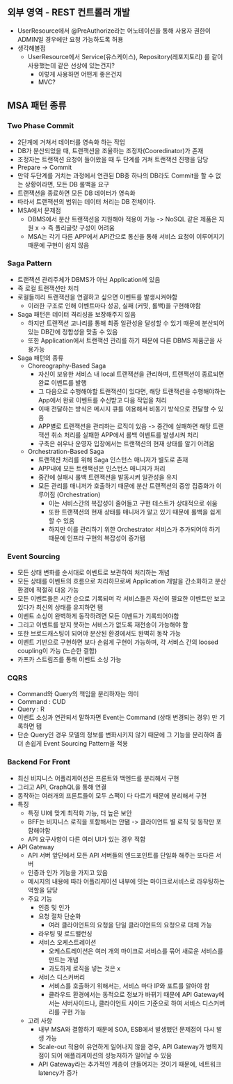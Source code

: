 ## 외부 영역 - REST 컨트롤러 개발

* UserResource에서 @PreAuthorize라는 어노테이션을 통해 사용자 권한이 ADMIN일 경우에만 요청 가능하도록 허용
* 생각해볼점
  * UserResource에서 Service(유스케이스), Repository(레포지토리) 를 같이 사용했는데 같은 선상에 있는건지?
    * 이렇게 사용하면 어떤게 좋은건지
    * MVC?



## MSA 패턴 종류



### Two Phase Commit

* 2단계에 거쳐서 데이터를 영속화 하는 작업
* DB가 분산되었을 때, 트랜잭션을 조율하는 조정자(Cooredinator)가 존재
* 조정자는 트랜잭션 요청이 들어왔을 때 두 단계를 거쳐 트랜잭션 진행을 담당
* Prepare -> Commit
* 만약 두단계를 거치는 과정에서 연관된 DB중 하나의 DB라도 Commit을 할 수 없는 상황이라면, 모든 DB 롤백을 요구
* 트랜잭션을 종료하면 모든 DB 데이터가 영속화
* 따라서 트랜잭션의 범위는 데이터 처리는 DB 전체이다.
* MSA에서 문제점
  * DBMS에서 분산 트랜잭션을 지원해야 적용이 가능 -> NoSQL 같은 제품은 지원 x -> 즉 폴리글랏 구성이 어려움
  * MSA는 각기 다른 APP에서 API간으로 통신을 통해 서비스 요청이 이루어지기 때문에 구현이 쉽지 않음



### Saga Pattern

* 트랜잭션 관리주체가 DBMS가 아닌 Application에 있음
* 즉 로컬 트랜잭션만 처리
* 로컬들끼리 트랜잭션을 연결하고 싶으면 이벤트를 발생시켜야함
  * 이러한 구조로 인해 이벤트마다 성공, 실패 (커밋, 롤백)을 구현해야함
* Saga 패턴은 데이터 격리성을 보장해주지 않음
  * 하지만 트랜잭션 고나리를 통해 최종 일관성을 달성할 수 있기 때문에 분산되어 있는 DB간에 정합성을 맞출 수 있음
  * 또한 Application에서 트랜잭션 관리를 하기 때문에 다른 DBMS 제품군을 사용가능
* Saga 패턴의 종류
  * Choreography-Based Saga
    * 자신이 보유한 서비스 내 local 트랜잭션을 관리하며, 트랜잭션이 종료되면 완료 이벤트를 발행
    * 그 다음으로 수행해야할 트랜잭션이 있다면, 해당 트랜잭션을 수행해야하는 App에서 완료 이벤트를 수신받고 다음 작업을 처리
    * 이때 전달하는 방식은 메시지 큐를 이용해서 비동기 방식으로 전달할 수 있음
    * APP별로 트랜잭션을 관리하는 로직이 있음 -> 중간에 실패하면 해당 트랜잭션 취소 처리를 실패한 APP에서 롤백 이벤트를 발생시켜 처리
    * 구축은 쉬우나 운영자 입장에서는 트랜잭션의 현재 상태를 알기 어려움
  * Orchestration-Based Saga
    * 트랜잭션 처리를 위해 Saga 인스턴스 매니저가 별도로 존재
    * APP내에 모든 트랜잭션은 인스턴스 매니저가 처리
    * 중간에 실패시 롤백 트랜잭션을 발동시켜 일관성을 유지
    * 모든 관리를 매니저가 호출하기 때문에 분산 트랜잭션의 중앙 집중화가 이루어짐 (Orchestration)
      * 이는 서비스간의 복잡성이 줄어들고 구현 테스트가 상대적으로 쉬움
      * 또한 트랜잭션의 현재 상태를 매니저가 알고 있기 때문에 롤백을 쉽게 할 수 있음
      * 하지만 이를 관리하기 위한 Orchestrator 서비스가 추가되어야 하기 때문에 인프라 구현의 복잡성이 증가됌



### Event Sourcing

* 모든 상태 변화를 순서대로 이벤트로 보관하여 처리하는 개념
* 모든 상태를 이벤트의 흐름으로 처리하므로써 Application 개발을 간소화하고 분산환경에 적절히 대응 가능
* 모든 이벤트들은 시간 순으로 기록되며 각 서비스들은 자신이 필요한 이벤트만 보고 있다가 최신의 상태를 유지하면 됌
* 이벤트 소싱이 완벽하게 동작하려면 모든 이벤트가 기록되어야함
* 그리고 이벤트를 받지 못하는 서비스가 없도록 재전송이 가능해야 함
* 또한 브로드캐스팅이 되어야 분산된 환경에서도 완벽히 동작 가능
* 이벤트 기반으로 구현하면 보다 손쉽게 구현이 가능하며, 각 서비스 간의 loosed coupling이 가능 (느슨한 결합)
* 카프카 스트림즈를 통해 이벤트 소싱 가능



### CQRS

* Command와 Query의 책임을 분리하자는 의미
* Command : CUD
* Query : R
* 이벤트 소싱과 연관되서 말하자면 Event는 Command (상태 변경되는 경우) 만 기록하면 됌
* 단순 Query인 경우 모델의 정보를 변화시키지 않기 때문에 그 기능을 분리하여 좀 더 손쉽게 Event Sourcing Pattern을 적용



### Backend For Front

* 최신 비지니스 어플리케이션은 프론트와 백엔드를 분리해서 구현
* 그리고 API, GraphQL을 통해 연결
* 동작하는 여러개의 프론트들이 모두 스팩이 다 다르기 때문에 분리해서 구현
* 특징
  * 특정 UI에 맞게 최적화 가능, 더 높은 보안
  * BFF는 비지니스 로직을 포함해서는 안됌 -> 클라이언트 별 로직 및 동작만 포함해야함
  * API 요구사항이 다른 여러 UI가 있는 경우 적합
* API Gateway
  * API 서버 앞단에서 모든 API 서버들의 엔드포인트를 단일화 해주는 또다른 서버
  * 인증과 인가 기능을 가지고 있음
  * 메시지의 내용에 따라 어플리케이션 내부에 잇는 마이크로서비스로 라우팅하는 역할을 담당
  * 주요 기능
    * 인증 및 인가
    * 요청 절차 단순화
      * 여러 클라이언트의 요청을 단일 클라이언트의 요청으로 대체 가능
    * 라우팅 및 로드밸런싱
    * 서비스 오케스트레이션
      * 오케스트레이션은 여러 개의 마이크로 서비스를 묶어 새로운 서비스를 만드는 개념
      * 과도하게 로직을 넣는 것은 x
    * 서비스 디스커버리
      * 서비스를 호출하기 위해서는, 서비스 마다 IP와 포트를 알아야 함
      * 클라우드 환경에서는 동적으로 정보가 바뀌기 때문에 API Gateway에서는 서버사이드나, 클라이언트 사이드 기준으로 하여 서비스 디스커버리를 구현 가능
  * 고려 사항
    * 내부 MSA와 결합하기 때문에 SOA, ESB에서 발생했던 문제점이 다시 발생 가능
    * Scale-out 적용이 유연하게 일어나지 않을 경우, API Gateway가 병목지점이 되어 애플리케이션의 성능저하가 일어날 수 있음
    * API Gateway라는 추가적인 계층이 만들어지는 것이기 때문에, 네트워크 latency가 증가

